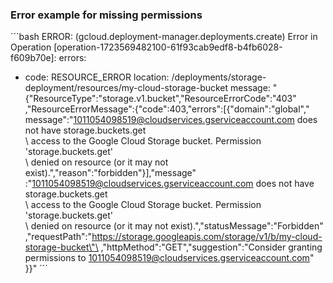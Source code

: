 ### Error example for missing permissions

´´´bash 
ERROR: (gcloud.deployment-manager.deployments.create) Error in Operation [operation-1723569482100-61f93cab9edf8-b4fb6028-f609b70e]: errors:
- code: RESOURCE_ERROR
  location: /deployments/storage-deployment/resources/my-cloud-storage-bucket
  message: "{\"ResourceType\":\"storage.v1.bucket\",\"ResourceErrorCode\":\"403\"\
    ,\"ResourceErrorMessage\":{\"code\":403,\"errors\":[{\"domain\":\"global\",\"\
    message\":\"1011054098519@cloudservices.gserviceaccount.com does not have storage.buckets.get\
    \ access to the Google Cloud Storage bucket. Permission 'storage.buckets.get'\
    \ denied on resource (or it may not exist).\",\"reason\":\"forbidden\"}],\"message\"\
    :\"1011054098519@cloudservices.gserviceaccount.com does not have storage.buckets.get\
    \ access to the Google Cloud Storage bucket. Permission 'storage.buckets.get'\
    \ denied on resource (or it may not exist).\",\"statusMessage\":\"Forbidden\"\
    ,\"requestPath\":\"https://storage.googleapis.com/storage/v1/b/my-cloud-storage-bucket\"\
    ,\"httpMethod\":\"GET\",\"suggestion\":\"Consider granting permissions to 1011054098519@cloudservices.gserviceaccount.com\"\
    }}"
´´´